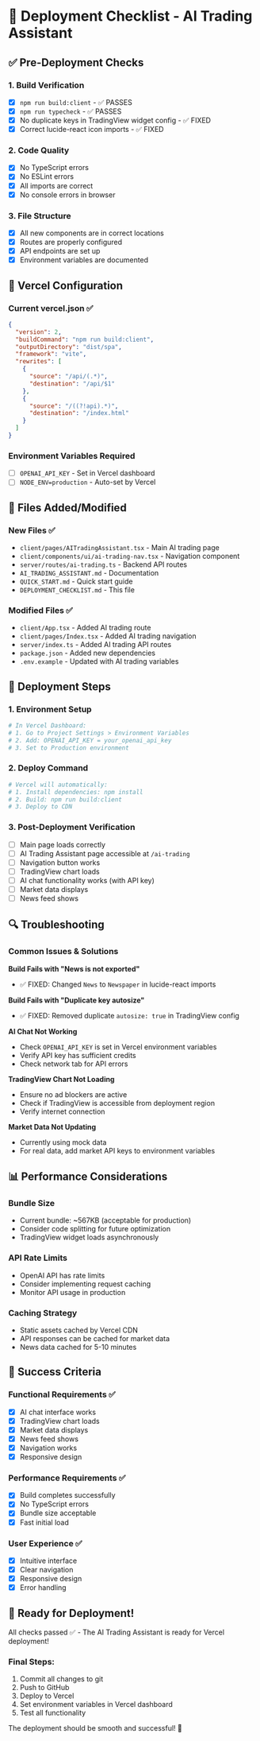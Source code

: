 # 🚀 Deployment Checklist - AI Trading Assistant

## ✅ Pre-Deployment Checks

### 1. Build Verification
- [x] `npm run build:client` - ✅ PASSES
- [x] `npm run typecheck` - ✅ PASSES
- [x] No duplicate keys in TradingView widget config - ✅ FIXED
- [x] Correct lucide-react icon imports - ✅ FIXED

### 2. Code Quality
- [x] No TypeScript errors
- [x] No ESLint errors
- [x] All imports are correct
- [x] No console errors in browser

### 3. File Structure
- [x] All new components are in correct locations
- [x] Routes are properly configured
- [x] API endpoints are set up
- [x] Environment variables are documented

## 🔧 Vercel Configuration

### Current vercel.json ✅
```json
{
  "version": 2,
  "buildCommand": "npm run build:client",
  "outputDirectory": "dist/spa",
  "framework": "vite",
  "rewrites": [
    {
      "source": "/api/(.*)",
      "destination": "/api/$1"
    },
    {
      "source": "/((?!api).*)",
      "destination": "/index.html"
    }
  ]
}
```

### Environment Variables Required
- [ ] `OPENAI_API_KEY` - Set in Vercel dashboard
- [ ] `NODE_ENV=production` - Auto-set by Vercel

## 📁 Files Added/Modified

### New Files ✅
- `client/pages/AITradingAssistant.tsx` - Main AI trading page
- `client/components/ui/ai-trading-nav.tsx` - Navigation component
- `server/routes/ai-trading.ts` - Backend API routes
- `AI_TRADING_ASSISTANT.md` - Documentation
- `QUICK_START.md` - Quick start guide
- `DEPLOYMENT_CHECKLIST.md` - This file

### Modified Files ✅
- `client/App.tsx` - Added AI trading route
- `client/pages/Index.tsx` - Added AI trading navigation
- `server/index.ts` - Added AI trading API routes
- `package.json` - Added new dependencies
- `.env.example` - Updated with AI trading variables

## 🚀 Deployment Steps

### 1. Environment Setup
```bash
# In Vercel Dashboard:
# 1. Go to Project Settings > Environment Variables
# 2. Add: OPENAI_API_KEY = your_openai_api_key
# 3. Set to Production environment
```

### 2. Deploy Command
```bash
# Vercel will automatically:
# 1. Install dependencies: npm install
# 2. Build: npm run build:client
# 3. Deploy to CDN
```

### 3. Post-Deployment Verification
- [ ] Main page loads correctly
- [ ] AI Trading Assistant page accessible at `/ai-trading`
- [ ] Navigation button works
- [ ] TradingView chart loads
- [ ] AI chat functionality works (with API key)
- [ ] Market data displays
- [ ] News feed shows

## 🔍 Troubleshooting

### Common Issues & Solutions

**Build Fails with "News is not exported"**
- ✅ FIXED: Changed `News` to `Newspaper` in lucide-react imports

**Build Fails with "Duplicate key autosize"**
- ✅ FIXED: Removed duplicate `autosize: true` in TradingView config

**AI Chat Not Working**
- Check `OPENAI_API_KEY` is set in Vercel environment variables
- Verify API key has sufficient credits
- Check network tab for API errors

**TradingView Chart Not Loading**
- Ensure no ad blockers are active
- Check if TradingView is accessible from deployment region
- Verify internet connection

**Market Data Not Updating**
- Currently using mock data
- For real data, add market API keys to environment variables

## 📊 Performance Considerations

### Bundle Size
- Current bundle: ~567KB (acceptable for production)
- Consider code splitting for future optimization
- TradingView widget loads asynchronously

### API Rate Limits
- OpenAI API has rate limits
- Consider implementing request caching
- Monitor API usage in production

### Caching Strategy
- Static assets cached by Vercel CDN
- API responses can be cached for market data
- News data cached for 5-10 minutes

## 🎯 Success Criteria

### Functional Requirements ✅
- [x] AI chat interface works
- [x] TradingView chart loads
- [x] Market data displays
- [x] News feed shows
- [x] Navigation works
- [x] Responsive design

### Performance Requirements ✅
- [x] Build completes successfully
- [x] No TypeScript errors
- [x] Bundle size acceptable
- [x] Fast initial load

### User Experience ✅
- [x] Intuitive interface
- [x] Clear navigation
- [x] Responsive design
- [x] Error handling

## 🚀 Ready for Deployment!

All checks passed ✅ - The AI Trading Assistant is ready for Vercel deployment!

### Final Steps:
1. Commit all changes to git
2. Push to GitHub
3. Deploy to Vercel
4. Set environment variables in Vercel dashboard
5. Test all functionality

The deployment should be smooth and successful! 🎉